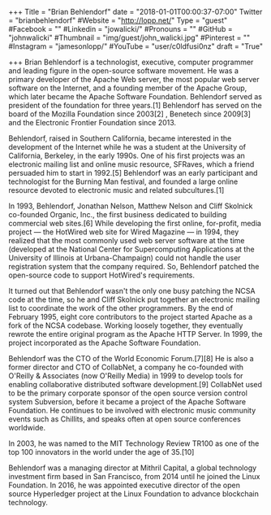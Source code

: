 +++
Title = "Brian Behlendorf"
date = "2018-01-01T00:00:37-07:00"
Twitter = "brianbehlendorf"
#Website = "http://lopp.net/"
Type = "guest"
#Facebook = ""
#Linkedin = "jowalicki/"
#Pronouns = ""
#GitHub = "johnwalicki"
#Thumbnail = "img/guest/john_walicki.jpg"
#Pinterest = ""
#Instagram = "jamesonlopp/"
#YouTube = "user/c0ldfusi0nz"
draft = "True"

+++
Brian Behlendorf is a technologist, executive, computer programmer and leading figure in the open-source software movement. He was a primary developer of the Apache Web server, the most popular web server software on the Internet, and a founding member of the Apache Group, which later became the Apache Software Foundation. Behlendorf served as president of the foundation for three years.[1] Behlendorf has served on the board of the Mozilla Foundation since 2003[2] , Benetech since 2009[3] and the Electronic Frontier Foundation since 2013.

Behlendorf, raised in Southern California, became interested in the development of the Internet while he was a student at the University of California, Berkeley, in the early 1990s. One of his first projects was an electronic mailing list and online music resource, SFRaves, which a friend persuaded him to start in 1992.[5] Behlendorf was an early participant and technologist for the Burning Man festival, and founded a large online resource devoted to electronic music and related subcultures.[1]

In 1993, Behlendorf, Jonathan Nelson, Matthew Nelson and Cliff Skolnick co-founded Organic, Inc., the first business dedicated to building commercial web sites.[6] While developing the first online, for-profit, media project — the HotWired web site for Wired Magazine — in 1994, they realized that the most commonly used web server software at the time (developed at the National Center for Supercomputing Applications at the University of Illinois at Urbana-Champaign) could not handle the user registration system that the company required. So, Behlendorf patched the open-source code to support HotWired's requirements.

It turned out that Behlendorf wasn't the only one busy patching the NCSA code at the time, so he and Cliff Skolnick put together an electronic mailing list to coordinate the work of the other programmers. By the end of February 1995, eight core contributors to the project started Apache as a fork of the NCSA codebase. Working loosely together, they eventually rewrote the entire original program as the Apache HTTP Server. In 1999, the project incorporated as the Apache Software Foundation.

Behlendorf was the CTO of the World Economic Forum.[7][8] He is also a former director and CTO of CollabNet, a company he co-founded with O'Reilly & Associates (now O'Reilly Media) in 1999 to develop tools for enabling collaborative distributed software development.[9] CollabNet used to be the primary corporate sponsor of the open source version control system Subversion, before it became a project of the Apache Software Foundation. He continues to be involved with electronic music community events such as Chillits, and speaks often at open source conferences worldwide.

In 2003, he was named to the MIT Technology Review TR100 as one of the top 100 innovators in the world under the age of 35.[10]

Behlendorf was a managing director at Mithril Capital, a global technology investment firm based in San Francisco, from 2014 until he joined the Linux Foundation. In 2016, he was appointed executive director of the open source Hyperledger project at the Linux Foundation to advance blockchain technology.




